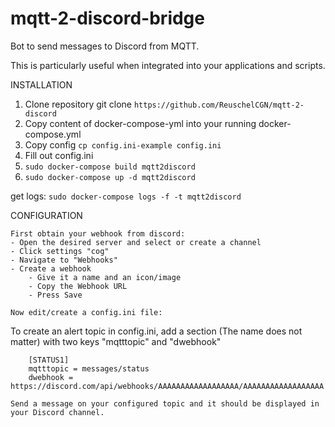 # mqtt-2-discord-bridge
Bot to send messages to Discord from MQTT.

This is particularly useful when integrated into your applications and scripts.

INSTALLATION

1. Clone repository git clone `https://github.com/ReuschelCGN/mqtt-2-discord`
2. Copy content of docker-compose-yml into your running docker-compose.yml
3. Copy config `cp config.ini-example config.ini`
4. Fill out config.ini
5. `sudo docker-compose build mqtt2discord`
6. `sudo docker-compose up -d mqtt2discord`

get logs:
`sudo docker-compose logs -f -t mqtt2discord`

CONFIGURATION

    First obtain your webhook from discord:
    - Open the desired server and select or create a channel
    - Click settings "cog"
    - Navigate to "Webhooks"
    - Create a webhook
        - Give it a name and an icon/image
        - Copy the Webhook URL
        - Press Save

    Now edit/create a config.ini file:
    
   To create an alert topic in config.ini, add a section (The name does not matter) with two keys "mqtttopic" and "dwebhook"
    
        [STATUS1]
        mqtttopic = messages/status
        dwebhook = https://discord.com/api/webhooks/AAAAAAAAAAAAAAAAAA/AAAAAAAAAAAAAAAAAA

    Send a message on your configured topic and it should be displayed in your Discord channel.

